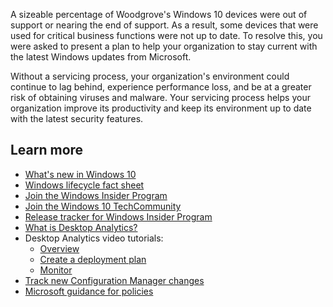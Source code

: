 A sizeable percentage of Woodgrove's Windows 10 devices were out of support or nearing the end of support. As a result, some devices that were used for critical business functions were not up to date. To resolve this, you were asked to present a plan to help your organization to stay current with the latest Windows updates from Microsoft.

Without a servicing process, your organization's environment could continue to lag behind, experience performance loss, and be at a greater risk of obtaining viruses and malware. Your servicing process helps your organization improve its productivity and keep its environment up to date with the latest security features.

## Learn more

- [What's new in Windows 10](/windows/whats-new/)
- [Windows lifecycle fact sheet](https://support.microsoft.com/help/13853/windows-lifecycle-fact-sheet)
- [Join the Windows Insider Program](https://insider.windows.com/)
- [Join the Windows 10 TechCommunity](https://techcommunity.microsoft.com/t5/windows-10/ct-p/Windows10)
- [Release tracker for Windows Insider Program](https://blogs.windows.com/windowsexperience/tag/windows-insider-program/)
- [What is Desktop Analytics?](/configmgr/desktop-analytics/overview)
- Desktop Analytics video tutorials:
  - [Overview](https://www.microsoft.com/videoplayer/embed/RE4wte2)
  - [Create a deployment plan](https://www.microsoft.com/videoplayer/embed/RE4wB8j)
  - [Monitor](https://www.microsoft.com/videoplayer/embed/RE4wprt)
- [Track new Configuration Manager changes](/configmgr/core/plan-design/changes/whats-new-in-version-1910)
- [Microsoft guidance for policies](https://aka.ms/UpdateVelocity)

